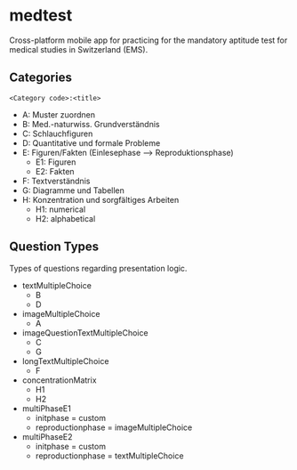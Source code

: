 # medtest

Cross-platform mobile app for practicing for the mandatory aptitude test for medical studies in Switzerland (EMS).

## Categories 

```<Category code>:<title>```

- A: Muster zuordnen
- B: Med.-naturwiss. Grundverständnis
- C: Schlauchfiguren 
- D: Quantitative und formale Probleme
- E: Figuren/Fakten (Einlesephase --> Reproduktionsphase)
  - E1: Figuren
  - E2: Fakten
- F: Textverständnis
- G: Diagramme und Tabellen
- H: Konzentration und sorgfältiges Arbeiten
  - H1: numerical
  - H2: alphabetical

## Question Types 

Types of questions regarding presentation logic.

- textMultipleChoice
  - B
  - D
- imageMultipleChoice
  - A
- imageQuestionTextMultipleChoice
  - C
  - G
- longTextMultipleChoice
  - F
- concentrationMatrix
  - H1
  - H2
- multiPhaseE1
  - initphase = custom
  - reproductionphase = imageMultipleChoice
- multiPhaseE2
  - initphase = custom
  - reproductionphase = textMultipleChoice 
